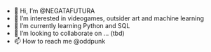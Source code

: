 - 👋 Hi, I’m @NEGATAFUTURA
- 👀 I’m interested in videogames, outsider art and machine learning
- 🌱 I’m currently learning Python and SQL
- 💞️ I’m looking to collaborate on ... (tbd)
- 📫 How to reach me @oddpunk

<!---
NEGATAFUTURA/NEGATAFUTURA is a ✨ special ✨ repository because its `README.md` (this file) appears on your GitHub profile.
You can click the Preview link to take a look at your changes.
--->
